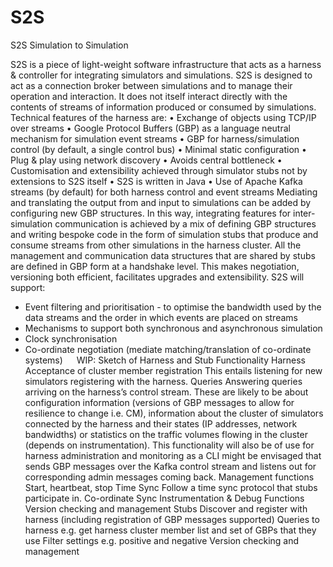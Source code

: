 # S2S

S2S
Simulation to Simulation

S2S is a piece of light-weight software infrastructure that acts as a harness & controller for integrating simulators and simulations.
S2S is designed to act as a connection broker between simulations and to manage their operation and interaction. It does not itself interact directly with the contents of streams of information produced or consumed by simulations.
Technical features of the harness are:
•	Exchange of objects using TCP/IP over streams
•	Google Protocol Buffers (GBP) as a language neutral mechanism for simulation event streams
•	GBP for harness/simulation control (by default, a single control bus)
•	Minimal static configuration
•	Plug & play using network discovery
•	Avoids central bottleneck
•	Customisation and extensibility achieved through simulator stubs not by extensions to S2S itself
•	S2S is written in Java
•	Use of Apache Kafka streams (by default) for both harness control and event streams
Mediating and translating the output from and input to simulations can be added by configuring new GBP structures. In this way, integrating features for inter-simulation communication is achieved by a mix of defining GBP structures and writing bespoke code in the form of simulation stubs that produce and consume streams from other simulations in the harness cluster.
All the management and communication data structures that are shared by stubs are defined in GBP form at a handshake level. This makes negotiation, versioning both efficient, facilitates upgrades and extensibility.
S2S will support:
-	Event filtering and prioritisation - to optimise the bandwidth used by the data streams and the order in which events are placed on streams
-	Mechanisms to support both synchronous and asynchronous simulation
-	Clock synchronisation
-	Co-ordinate negotiation (mediate matching/translation of co-ordinate systems)
 
WIP: Sketch of Harness and Stub Functionality
Harness
Acceptance of cluster member registration
This entails listening for new simulators registering with the harness.
Queries
Answering queries arriving on the harness’s control stream. These are likely to be about configuration information (versions of GBP messages to allow for resilience to change i.e. CM), information about the cluster of simulators connected by the harness and their states (IP addresses, network bandwidths) or statistics on the traffic volumes flowing in the cluster (depends on instrumentation). This functionality will also be of use for harness administration and monitoring as a CLI might be envisaged that sends GBP messages over the Kafka control stream and listens out for corresponding admin messages coming back.
Management functions
Start, heartbeat, stop
Time Sync
Follow a time sync protocol that stubs participate in.
Co-ordinate Sync
Instrumentation & Debug Functions
Version checking and management
Stubs
Discover and register with harness (including registration of GBP messages supported)
Queries to harness e.g. get harness cluster member list and set of GBPs that they use 
Filter settings e.g. positive and negative
Version checking and management
